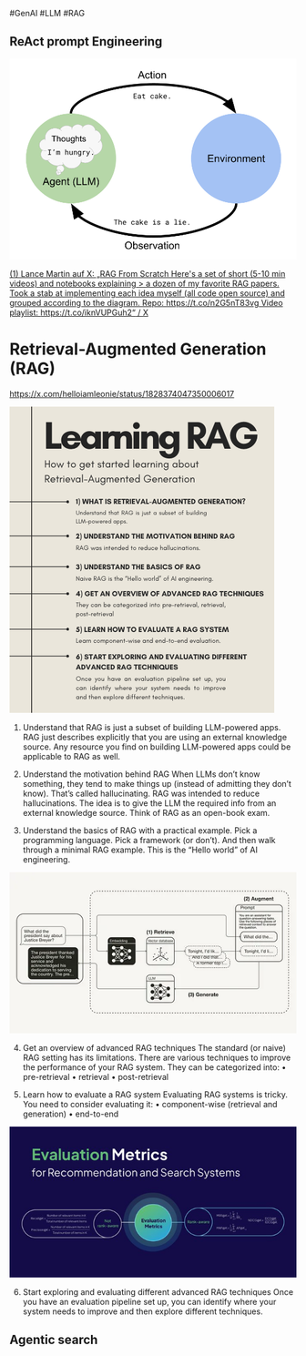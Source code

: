 #GenAI #LLM #RAG
## ReAct prompt Engineering

![](../../figures/RAG.png)



[(1) Lance Martin auf X: „RAG From Scratch Here's a set of short (5-10 min videos) and notebooks explaining > a dozen of my favorite RAG papers. Took a stab at implementing each idea myself (all code open source) and grouped according to the diagram. Repo: https://t.co/n2G5nT83vg Video playlist: https://t.co/iknVUPGuh2“ / X](https://x.com/RLanceMartin/status/1776301631652741167)

# Retrieval-Augmented Generation (RAG)

https://x.com/helloiamleonie/status/1828374047350006017

![](../../figures/RAG-3.png)

1. Understand that RAG is just a subset of building LLM-powered apps. RAG just describes explicitly that you are using an external knowledge source. Any resource you find on building LLM-powered apps could be applicable to RAG as well.

2. Understand the motivation behind RAG When LLMs don’t know something, they tend to make things up (instead of admitting they don’t know). That’s called hallucinating.
RAG was intended to reduce hallucinations. The idea is to give the LLM the required info from an external knowledge source. Think of RAG as an open-book exam.

3. Understand the basics of RAG with a practical example. Pick a programming language. Pick a framework (or don’t). And then walk through a minimal RAG example. This is the “Hello world” of AI engineering.

![](../../figures/RAG-4.png)

4. Get an overview of advanced RAG techniques The standard (or naive) RAG setting has its limitations. There are various techniques to improve the performance of your RAG system. They can be categorized into: • pre-retrieval • retrieval • post-retrieval

5. Learn how to evaluate a RAG system Evaluating RAG systems is tricky. You need to consider evaluating it: • component-wise (retrieval and generation) • end-to-end

![](../../figures/RAG.jpg)

6. Start exploring and evaluating different advanced RAG techniques Once you have an evaluation pipeline set up, you can identify where your system needs to improve and then explore different techniques.






## Agentic search 
